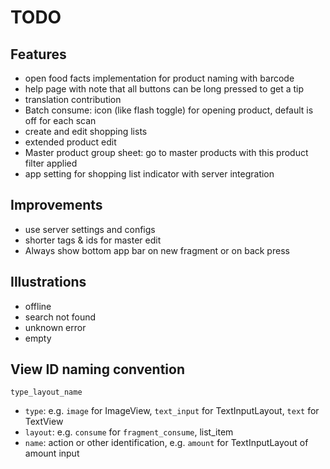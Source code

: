 # TODO

## Features

- open food facts implementation for product naming with barcode
- help page with note that all buttons can be long pressed to get a tip
- translation contribution
- Batch consume: icon (like flash toggle) for opening product, default is off for each scan
- create and edit shopping lists
- extended product edit
- Master product group sheet: go to master products with this product filter applied
- app setting for shopping list indicator with server integration

## Improvements

- use server settings and configs
- shorter tags & ids for master edit
- Always show bottom app bar on new fragment or on back press

## Illustrations

- offline
- search not found
- unknown error
- empty

## View ID naming convention

`type_layout_name`

- `type`: e.g. `image` for ImageView, `text_input` for TextInputLayout, `text` for TextView
- `layout`: e.g. `consume` for `fragment_consume`, list_item
- `name`: action or other identification, e.g. `amount` for TextInputLayout of amount input